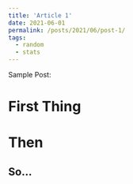 ```yaml
---
title: 'Article 1'
date: 2021-06-01
permalink: /posts/2021/06/post-1/
tags:
  - random
  - stats
---
```


Sample Post:

First Thing
======

Then
======

So...
------
